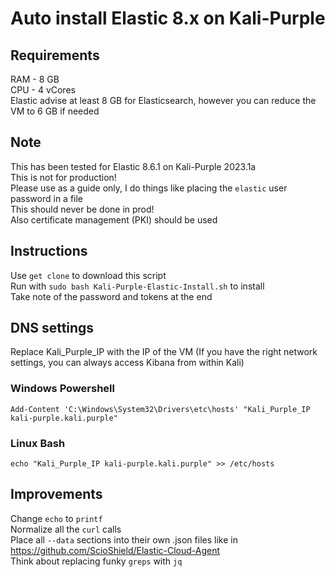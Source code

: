 # Auto install Elastic 8.x on Kali-Purple  

## Requirements  
RAM - 8 GB  
CPU - 4 vCores  
Elastic advise at least 8 GB for Elasticsearch, however you can reduce the VM to 6 GB if needed  

## Note  
This has been tested for Elastic 8.6.1 on Kali-Purple 2023.1a  
This is not for production!  
Please use as a guide only, I do things like placing the `elastic` user password in a file  
This should never be done in prod!  
Also certificate management (PKI) should be used  

## Instructions  
Use `get clone` to download this script  
Run with `sudo bash Kali-Purple-Elastic-Install.sh` to install  
Take note of the password and tokens at the end  

## DNS settings  
Replace Kali_Purple_IP with the IP of the VM (If you have the right network settings, you can always access Kibana from within Kali)  
### Windows Powershell  
`Add-Content 'C:\Windows\System32\Drivers\etc\hosts' "Kali_Purple_IP kali-purple.kali.purple"`  
### Linux Bash  
`echo "Kali_Purple_IP kali-purple.kali.purple" >> /etc/hosts`  

## Improvements  
Change `echo` to `printf`  
Normalize all the `curl` calls  
Place all `--data` sections into their own .json files like in https://github.com/ScioShield/Elastic-Cloud-Agent  
Think about replacing funky `greps` with `jq`  